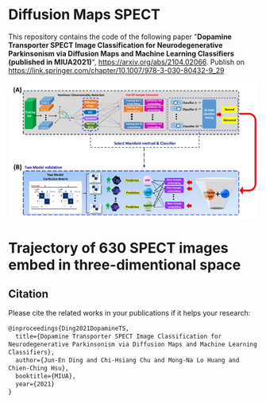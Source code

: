 # Diffusion Maps SPECT

This repository contains the code of the following paper "**Dopamine Transporter SPECT Image Classification for Neurodegenerative Parkinsonism via Diffusion Maps and Machine Learning Classifiers (published in MIUA2021)**", https://arxiv.org/abs/2104.02066. Publish on https://link.springer.com/chapter/10.1007/978-3-030-80432-9_29


![](./framwork.JPG)



# Trajectory of 630 SPECT images embed in three-dimentional space







## Citation

Please cite the related works in your publications if it helps your research:
```
@inproceedings{Ding2021DopamineTS,
  title={Dopamine Transporter SPECT Image Classification for Neurodegenerative Parkinsonism via Diffusion Maps and Machine Learning Classifiers},
  author={Jun-En Ding and Chi-Hsiang Chu and Mong-Na Lo Huang and Chien-Ching Hsu},
  booktitle={MIUA},
  year={2021}
}

```

